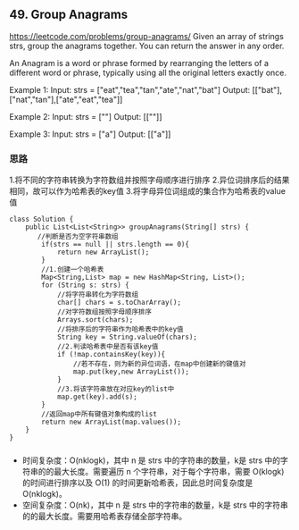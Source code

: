 
## 49. Group Anagrams
https://leetcode.com/problems/group-anagrams/
Given an array of strings strs, group the anagrams together. You can return the answer in any order.

An Anagram is a word or phrase formed by rearranging the letters of a different word or phrase, typically using all the original letters exactly once.

Example 1:
Input: strs = ["eat","tea","tan","ate","nat","bat"]
Output: [["bat"],["nat","tan"],["ate","eat","tea"]]

Example 2:
Input: strs = [""]
Output: [[""]]

Example 3:
Input: strs = ["a"]
Output: [["a"]]

### 思路
1.将不同的字符串转换为字符数组并按照字母顺序进行排序
2.异位词排序后的结果相同，故可以作为哈希表的key值
3.将字母异位词组成的集合作为哈希表的value值

```
class Solution {
    public List<List<String>> groupAnagrams(String[] strs) {
       //判断是否为空字符串数组
        if(strs == null || strs.length == 0){
            return new ArrayList();
        }
        //1.创建一个哈希表
        Map<String,List> map = new HashMap<String, List>();
        for (String s: strs) {
            //将字符串转化为字符数组
            char[] chars = s.toCharArray();
            //对字符数组按照字母顺序排序
            Arrays.sort(chars);
            //将排序后的字符串作为哈希表中的key值
            String key = String.valueOf(chars);
            //2.判读哈希表中是否有该key值
            if (!map.containsKey(key)){
                //若不存在，则为新的异位词语，在map中创建新的键值对
                map.put(key,new ArrayList());
            }
            //3.将该字符串放在对应key的list中
            map.get(key).add(s);
        }
        //返回map中所有键值对象构成的list
        return new ArrayList(map.values());
    }
}
```
###
- 时间复杂度：O(nklogk)，其中 n 是 strs 中的字符串的数量，k是 strs 中的字符串的的最大长度。需要遍历 n 个字符串，对于每个字符串，需要 O(klogk) 的时间进行排序以及 O(1) 的时间更新哈希表，因此总时间复杂度是 O(nklogk)。
- 空间复杂度：O(nk)，其中 n 是 strs 中的字符串的数量，k是 strs 中的字符串的的最大长度。需要用哈希表存储全部字符串。

